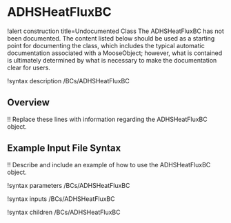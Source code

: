 # ADHSHeatFluxBC

!alert construction title=Undocumented Class
The ADHSHeatFluxBC has not been documented. The content listed below should be used as a starting point for
documenting the class, which includes the typical automatic documentation associated with a
MooseObject; however, what is contained is ultimately determined by what is necessary to make the
documentation clear for users.

!syntax description /BCs/ADHSHeatFluxBC

## Overview

!! Replace these lines with information regarding the ADHSHeatFluxBC object.

## Example Input File Syntax

!! Describe and include an example of how to use the ADHSHeatFluxBC object.

!syntax parameters /BCs/ADHSHeatFluxBC

!syntax inputs /BCs/ADHSHeatFluxBC

!syntax children /BCs/ADHSHeatFluxBC
